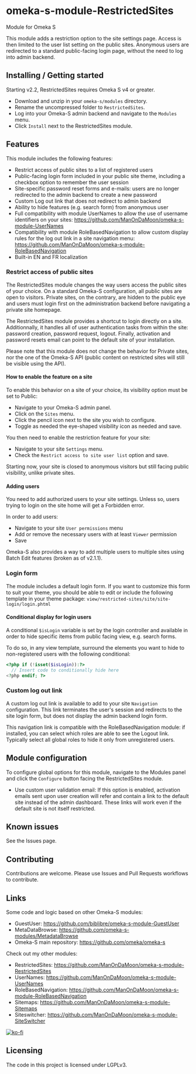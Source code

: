 # omeka-s-module-RestrictedSites
Module for Omeka S

This module adds a restriction option to the site settings page.
Access is then limited to the user list setting on the public sites.
Anonymous users are redirected to a standard public-facing login page, without the need to log into admin backend.


## Installing / Getting started

Starting v2.2, RestrictedSites requires Omeka S v4 or greater.

* Download and unzip in your `omeka-s/modules` directory.
* Rename the uncompressed folder to `RestrictedSites`.
* Log into your Omeka-S admin backend and navigate to the `Modules` menu.
* Click `Install` next to the RestrictedSites module.

## Features

This module includes the following features:

* Restrict access of public sites to a list of registered users
* Public-facing login form included in your public site theme, including a checkbox option to remember the user session
* Site-specific password reset forms and e-mails: users are no longer redirected to the admin backend to create a new password
* Custom Log out link that does not redirect to admin backend
* Ability to hide features (e.g. search form) from anonymous user
* Full compatibility with module UserNames to allow the use of username identifiers on your sites: https://github.com/ManOnDaMoon/omeka-s-module-UserNames
* Compatibility with module RoleBasedNavigation to allow custom display rules for the log out link in a site navigation menu: https://github.com/ManOnDaMoon/omeka-s-module-RoleBasedNavigation
* Built-in EN and FR localization

### Restrict access of public sites

The RestrictedSites module changes the way users access the public sites of your choice. On a standard Omeka-S configuration, all public sites are open to visitors. Private sites, on the contrary, are hidden to the public eye and users must login first on the administration backend before navigating a private site homepage.

The RestrictedSites module provides a shortcut to login directly on a site. Additionnally, it handles all of user authentication tasks from within the site: password creation, password request, logout. Finally, activation and password resets email can point to the default site of your installation.

Please note that this module does not change the behavior for Private sites, nor the one of the Omeka-S API (public content on restricted sites will still be visible using the API).

#### How to enable the feature on a site

To enable this behavior on a site of your choice, its visibility option must be set to Public:

* Navigate to your Omeka-S admin panel.
* Click on the `Sites` menu.
* Click the pencil icon next to the site you wish to configure.
* Toggle as needed the eye-shaped visibility icon as needed and save.

You then need to enable the  restriction feature for your site:

* Navigate to your site `Settings` menu.
* Check the `Restrict access to site user list` option and save.

Starting now, your site is closed to anonymous visitors but still facing public visibility, unlike private sites.

#### Adding users
<a name="abcd">You</a> need to add authorized users to your site settings. Unless so, users trying to login on the site home will get a Forbidden error.

In order to add users:

* Navigate to your site `User permissions` menu
* Add or remove the necessary users with at least `Viewer` permission
* Save

Omeka-S also provides a way to add multiple users to multiple sites using Batch Edit features (broken as of v2.1.1).

### Login form
The module includes a default login form. If you want to customize this form to suit your theme, you should be able to edit or include the following template in your theme package:
`view/restricted-sites/site/site-login/login.phtml`

#### Conditional display for login users
A conditional `$isLogin` variable is set by the login controller and available in order to hide specific items from public facing view, e.g. search forms.

To do so, in any view template, surround the elements you want to hide to non-registered users with the following conditional:

```php
<?php if (!isset($isLogin)):?>
  // Insert code to conditionally hide here
<?php endif; ?>
```

### Custom log out link
A custom log out link is available to add to your site `Navigation` configuration. This link terminates the user's session and redirects to the site login form, but does not display the admin backend login form.

This navigation link is compatible with the RoleBasedNavigation module: if installed, you can select which roles are able to see the Logout link. Typically select all global roles to hide it only from unregistered users.

## Module configuration

To configure global options for this module, navigate to the Modules panel and click the `Configure` button facing the RestrictedSites module.

* Use custom user validation email: If this option is enabled, activation emails sent upon user creation will refer and contain a link to the default site instead of the admin dashboard. These links will work even if the default site is not itself restricted.

## Known issues

See the Issues page.

## Contributing

Contributions are welcome. Please use Issues and Pull Requests workflows to contribute.

## Links

Some code and logic based on other Omeka-S modules:

* GuestUser: https://github.com/biblibre/omeka-s-module-GuestUser
* MetaDataBrowse: https://github.com/omeka-s-modules/MetadataBrowse
* Omeka-S main repository: https://github.com/omeka/omeka-s

Check out my other modules:

* RestrictedSites: https://github.com/ManOnDaMoon/omeka-s-module-RestrictedSites
* UserNames: https://github.com/ManOnDaMoon/omeka-s-module-UserNames
* RoleBasedNavigation: https://github.com/ManOnDaMoon/omeka-s-module-RoleBasedNavigation
* Sitemaps: https://github.com/ManOnDaMoon/omeka-s-module-Sitemaps
* Siteswitcher: https://github.com/ManOnDaMoon/omeka-s-module-SiteSwitcher

[![ko-fi](https://www.ko-fi.com/img/githubbutton_sm.svg)](https://ko-fi.com/H2H0IPOUY)

## Licensing

The code in this project is licensed under LGPLv3.
